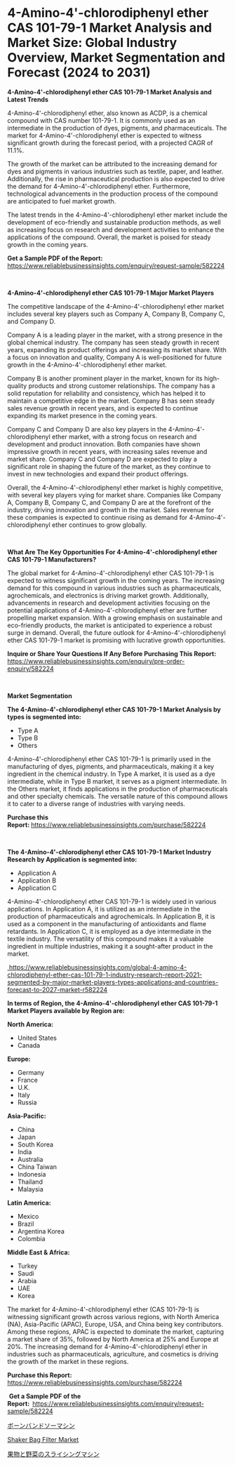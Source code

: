 <p><h1>4-Amino-4'-chlorodiphenyl ether CAS 101-79-1 Market Analysis and Market Size: Global Industry Overview, Market Segmentation and Forecast (2024 to 2031)</h1></p><p><strong>4-Amino-4'-chlorodiphenyl ether CAS 101-79-1 Market Analysis and Latest Trends</strong></p>
<p><p>4-Amino-4'-chlorodiphenyl ether, also known as ACDP, is a chemical compound with CAS number 101-79-1. It is commonly used as an intermediate in the production of dyes, pigments, and pharmaceuticals. The market for 4-Amino-4'-chlorodiphenyl ether is expected to witness significant growth during the forecast period, with a projected CAGR of 11.1%.</p><p>The growth of the market can be attributed to the increasing demand for dyes and pigments in various industries such as textile, paper, and leather. Additionally, the rise in pharmaceutical production is also expected to drive the demand for 4-Amino-4'-chlorodiphenyl ether. Furthermore, technological advancements in the production process of the compound are anticipated to fuel market growth.</p><p>The latest trends in the 4-Amino-4'-chlorodiphenyl ether market include the development of eco-friendly and sustainable production methods, as well as increasing focus on research and development activities to enhance the applications of the compound. Overall, the market is poised for steady growth in the coming years.</p></p>
<p><strong>Get a Sample PDF of the Report:&nbsp;</strong> <a href="https://www.reliablebusinessinsights.com/enquiry/request-sample/582224">https://www.reliablebusinessinsights.com/enquiry/request-sample/582224</a></p>
<p>&nbsp;</p>
<p><strong>4-Amino-4'-chlorodiphenyl ether CAS 101-79-1 Major Market Players</strong></p>
<p><p>The competitive landscape of the 4-Amino-4'-chlorodiphenyl ether market includes several key players such as Company A, Company B, Company C, and Company D. </p><p>Company A is a leading player in the market, with a strong presence in the global chemical industry. The company has seen steady growth in recent years, expanding its product offerings and increasing its market share. With a focus on innovation and quality, Company A is well-positioned for future growth in the 4-Amino-4'-chlorodiphenyl ether market.</p><p>Company B is another prominent player in the market, known for its high-quality products and strong customer relationships. The company has a solid reputation for reliability and consistency, which has helped it to maintain a competitive edge in the market. Company B has seen steady sales revenue growth in recent years, and is expected to continue expanding its market presence in the coming years.</p><p>Company C and Company D are also key players in the 4-Amino-4'-chlorodiphenyl ether market, with a strong focus on research and development and product innovation. Both companies have shown impressive growth in recent years, with increasing sales revenue and market share. Company C and Company D are expected to play a significant role in shaping the future of the market, as they continue to invest in new technologies and expand their product offerings.</p><p>Overall, the 4-Amino-4'-chlorodiphenyl ether market is highly competitive, with several key players vying for market share. Companies like Company A, Company B, Company C, and Company D are at the forefront of the industry, driving innovation and growth in the market. Sales revenue for these companies is expected to continue rising as demand for 4-Amino-4'-chlorodiphenyl ether continues to grow globally.</p></p>
<p>&nbsp;</p>
<p><strong>What Are The Key Opportunities For 4-Amino-4'-chlorodiphenyl ether CAS 101-79-1 Manufacturers?</strong></p>
<p><p>The global market for 4-Amino-4'-chlorodiphenyl ether CAS 101-79-1 is expected to witness significant growth in the coming years. The increasing demand for this compound in various industries such as pharmaceuticals, agrochemicals, and electronics is driving market growth. Additionally, advancements in research and development activities focusing on the potential applications of 4-Amino-4'-chlorodiphenyl ether are further propelling market expansion. With a growing emphasis on sustainable and eco-friendly products, the market is anticipated to experience a robust surge in demand. Overall, the future outlook for 4-Amino-4'-chlorodiphenyl ether CAS 101-79-1 market is promising with lucrative growth opportunities.</p></p>
<p><strong>Inquire or Share Your Questions If Any Before Purchasing This Report:</strong> <a href="https://www.reliablebusinessinsights.com/enquiry/pre-order-enquiry/582224">https://www.reliablebusinessinsights.com/enquiry/pre-order-enquiry/582224</a></p>
<p>&nbsp;</p>
<p><strong>Market Segmentation</strong></p>
<p><strong>The 4-Amino-4'-chlorodiphenyl ether CAS 101-79-1 Market Analysis by types is segmented into:</strong></p>
<p><ul><li>Type A</li><li>Type B</li><li>Others</li></ul></p>
<p><p>4-Amino-4'-chlorodiphenyl ether CAS 101-79-1 is primarily used in the manufacturing of dyes, pigments, and pharmaceuticals, making it a key ingredient in the chemical industry. In Type A market, it is used as a dye intermediate, while in Type B market, it serves as a pigment intermediate. In the Others market, it finds applications in the production of pharmaceuticals and other specialty chemicals. The versatile nature of this compound allows it to cater to a diverse range of industries with varying needs.</p></p>
<p><strong>Purchase this Report:&nbsp;</strong><a href="https://www.reliablebusinessinsights.com/purchase/582224">https://www.reliablebusinessinsights.com/purchase/582224</a></p>
<p>&nbsp;</p>
<p><strong>The 4-Amino-4'-chlorodiphenyl ether CAS 101-79-1 Market Industry Research by Application is segmented into:</strong></p>
<p><ul><li>Application A</li><li>Application B</li><li>Application C</li></ul></p>
<p><p>4-Amino-4'-chlorodiphenyl ether CAS 101-79-1 is widely used in various applications. In Application A, it is utilized as an intermediate in the production of pharmaceuticals and agrochemicals. In Application B, it is used as a component in the manufacturing of antioxidants and flame retardants. In Application C, it is employed as a dye intermediate in the textile industry. The versatility of this compound makes it a valuable ingredient in multiple industries, making it a sought-after product in the market.</p></p>
<p><a href="https://www.reliablebusinessinsights.com/global-4-amino-4-chlorodiphenyl-ether-cas-101-79-1-industry-research-report-2021-segmented-by-major-market-players-types-applications-and-countries-forecast-to-2027-market-r582224">&nbsp;https://www.reliablebusinessinsights.com/global-4-amino-4-chlorodiphenyl-ether-cas-101-79-1-industry-research-report-2021-segmented-by-major-market-players-types-applications-and-countries-forecast-to-2027-market-r582224</a></p>
<p><strong>In terms of Region, the 4-Amino-4'-chlorodiphenyl ether CAS 101-79-1 Market Players available by Region are:</strong></p>
<p>
    <p> <strong> North America: </strong>
        <ul>
            <li>United States</li>
            <li>Canada</li>
        </ul>
        </p> 
    <p> <strong> Europe: </strong>
        <ul>
            <li>Germany</li>
            <li>France</li>
            <li>U.K.</li>
            <li>Italy</li>
            <li>Russia</li>
        </ul>
        </p> 
    <p> <strong> Asia-Pacific: </strong>
        <ul>
            <li>China</li>
            <li>Japan</li>
            <li>South Korea</li>
            <li>India</li>
            <li>Australia</li>
            <li>China Taiwan</li>
            <li>Indonesia</li>
            <li>Thailand</li>
            <li>Malaysia</li>
        </ul>
        </p> 
    <p> <strong> Latin America: </strong>
        <ul>
            <li>Mexico</li>
            <li>Brazil</li>
            <li>Argentina Korea</li>
            <li>Colombia</li>
        </ul>
        </p> 
    <p> <strong> Middle East & Africa: </strong>
        <ul>
            <li>Turkey</li>
            <li>Saudi</li>
            <li>Arabia</li>
            <li>UAE</li>
            <li>Korea</li>
        </ul>
    </p>
    </p>
<p><p>The market for 4-Amino-4'-chlorodiphenyl ether (CAS 101-79-1) is witnessing significant growth across various regions, with North America (NA), Asia-Pacific (APAC), Europe, USA, and China being key contributors. Among these regions, APAC is expected to dominate the market, capturing a market share of 35%, followed by North America at 25% and Europe at 20%. The increasing demand for 4-Amino-4'-chlorodiphenyl ether in industries such as pharmaceuticals, agriculture, and cosmetics is driving the growth of the market in these regions.</p></p>
<p><strong>Purchase this Report: </strong><a href="https://www.reliablebusinessinsights.com/purchase/582224">https://www.reliablebusinessinsights.com/purchase/582224</a></p>
<p>&nbsp;<strong>Get a Sample PDF of the Report:&nbsp;&nbsp;</strong><a href="https://www.reliablebusinessinsights.com/enquiry/request-sample/582224">https://www.reliablebusinessinsights.com/enquiry/request-sample/582224</a></p>
<p><strong></strong></p>
<p><p><a href="https://github.com/mathieurico66/Market-Research-Report-List-1/blob/main/887250995156.md">ボーンバンドソーマシン</a></p><p><a href="https://github.com/SheilaBruen2023/Market-Research-Report-List-1/blob/main/shaker-bag-filter-market.md">Shaker Bag Filter Market</a></p><p><a href="https://github.com/SarahFahey88/Market-Research-Report-List-1/blob/main/330818395157.md">果物と野菜のスライシングマシン</a></p></p>